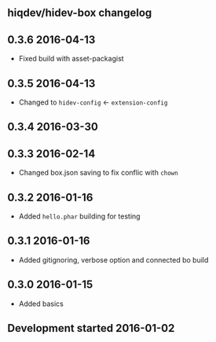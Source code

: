 hiqdev/hidev-box changelog
--------------------------

## 0.3.6 2016-04-13

- Fixed build with asset-packagist

## 0.3.5 2016-04-13

- Changed to `hidev-config` <- `extension-config`

## 0.3.4 2016-03-30


## 0.3.3 2016-02-14

- Changed box.json saving to fix conflic with `chown`

## 0.3.2 2016-01-16

- Added `hello.phar` building for testing

## 0.3.1 2016-01-16

- Added gitignoring, verbose option and connected bo build

## 0.3.0 2016-01-15

- Added basics

## Development started 2016-01-02


